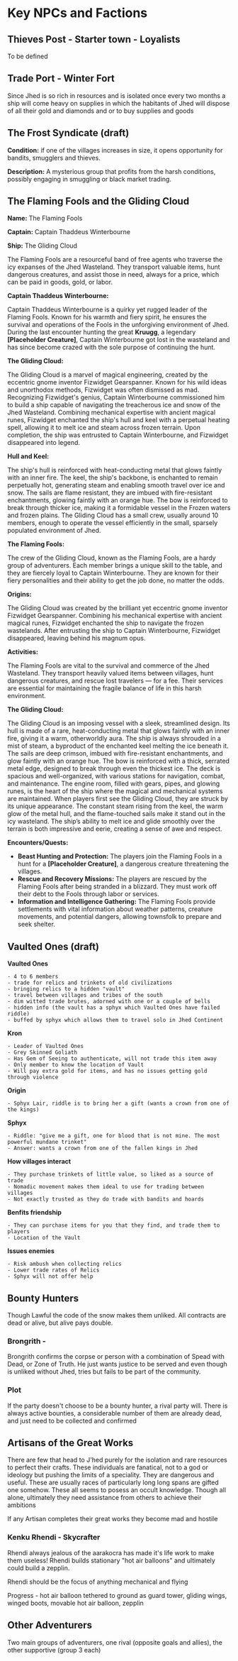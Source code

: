 # Key NPCs and Factions


## Thieves Post - Starter town - Loyalists

To be defined

## Trade Port - Winter Fort

Since Jhed is so rich in resources and is isolated once every two months a ship will come heavy on supplies in which the habitants of Jhed will dispose of all their gold and diamonds and or to buy supplies and goods

## The Frost Syndicate (draft)
 
**Condition:** if one of the villages increases in size, it opens opportunity for bandits, smugglers and thieves.

**Description:**  A mysterious group that profits from the harsh conditions, possibly engaging in smuggling or black market trading.

## The Flaming Fools and the Gliding Cloud

**Name:** The Flaming Fools

**Captain:** Captain Thaddeus Winterbourne

**Ship:** The Gliding Cloud

The Flaming Fools are a resourceful band of free agents who traverse the icy expanses of the Jhed Wasteland. They transport valuable items, hunt dangerous creatures, and assist those in need, always for a price, which can be paid in goods, gold, or labor.

**Captain Thaddeus Winterbourne:**

Captain Thaddeus Winterbourne is a quirky yet rugged leader of the Flaming Fools. Known for his warmth and fiery spirit, he ensures the survival and operations of the Fools in the unforgiving environment of Jhed. During the last encounter hunting the great **Kruugg**, a legendary **[Placeholder Creature]**, Captain Winterbourne got lost in the wasteland and has since become crazed with the sole purpose of continuing the hunt.

**The Gliding Cloud:**

The Gliding Cloud is a marvel of magical engineering, created by the eccentric gnome inventor Fizwidget Gearspanner. Known for his wild ideas and unorthodox methods, Fizwidget was often dismissed as mad. Recognizing Fizwidget's genius, Captain Winterbourne commissioned him to build a ship capable of navigating the treacherous ice and snow of the Jhed Wasteland. Combining mechanical expertise with ancient magical runes, Fizwidget enchanted the ship's hull and keel with a perpetual heating spell, allowing it to melt ice and steam across frozen terrain. Upon completion, the ship was entrusted to Captain Winterbourne, and Fizwidget disappeared into legend.

**Hull and Keel:**

The ship's hull is reinforced with heat-conducting metal that glows faintly with an inner fire. The keel, the ship's backbone, is enchanted to remain perpetually hot, generating steam and enabling smooth travel over ice and snow.
The sails are flame resistant, they are imbued with fire-resistant enchantments, glowing faintly with an orange hue.
The bow is reinforced to break through thicker ice, making it a formidable vessel in the Frozen waters and frozen plains.
The Gliding Cloud has a small crew, usually around 10 members, enough to operate the vessel efficiently in the small, sparsely populated environment of Jhed.

**The Flaming Fools:**

The crew of the Gliding Cloud, known as the Flaming Fools, are a hardy group of adventurers. Each member brings a unique skill to the table, and they are fiercely loyal to Captain Winterbourne. They are known for their fiery personalities and their ability to get the job done, no matter the odds.

**Origins:**

The Gliding Cloud was created by the brilliant yet eccentric gnome inventor Fizwidget Gearspanner. Combining his mechanical expertise with ancient magical runes, Fizwidget enchanted the ship to navigate the frozen wastelands. After entrusting the ship to Captain Winterbourne, Fizwidget disappeared, leaving behind his magnum opus.

**Activities:**

The Flaming Fools are vital to the survival and commerce of the Jhed Wasteland. They transport heavily valued items between villages, hunt dangerous creatures, and rescue lost travelers — for a fee. Their services are essential for maintaining the fragile balance of life in this harsh environment.

**The Gliding Cloud:**

The Gliding Cloud is an imposing vessel with a sleek, streamlined design. Its hull is made of a rare, heat-conducting metal that glows faintly with an inner fire, giving it a warm, otherworldly aura. The ship is always shrouded in a mist of steam, a byproduct of the enchanted keel melting the ice beneath it. The sails are deep crimson, imbued with fire-resistant enchantments, and glow faintly with an orange hue. The bow is reinforced with a thick, serrated metal edge, designed to break through even the thickest ice. The deck is spacious and well-organized, with various stations for navigation, combat, and maintenance. The engine room, filled with gears, pipes, and glowing runes, is the heart of the ship where the magical and mechanical systems are maintained. When players first see the Gliding Cloud, they are struck by its unique appearance. The constant steam rising from the keel, the warm glow of the metal hull, and the flame-touched sails make it stand out in the icy wasteland. The ship’s ability to melt ice and glide smoothly over the terrain is both impressive and eerie, creating a sense of awe and respect.

**Encounters/Quests:**

- **Beast Hunting and Protection:** The players join the Flaming Fools in a hunt for a **[Placeholder Creature]**, a dangerous creature threatening the villages.
- **Rescue and Recovery Missions:** The players are rescued by the Flaming Fools after being stranded in a blizzard. They must work off their debt to the Fools through labor or services.
- **Information and Intelligence Gathering:** The Flaming Fools provide settlements with vital information about weather patterns, creature movements, and potential dangers, allowing townsfolk to prepare and seek shelter.

## Vaulted Ones (draft)

**Vaulted Ones**

    - 4 to 6 members
    - trade for relics and trinkets of old civilizations 
    - bringing relics to a hidden "vault"
    - travel between villages and tribes of the south
    - dim witted trade brutes, adorned with one or a couple of bells
    - hidden info (the vault has a sphyx which Vaulted Ones have failed riddle)
    - buffed by sphyx which allows them to travel solo in Jhed Continent

**Kron**

    - Leader of Vaulted Ones
    - Grey Skinned Goliath
    - Has Gem of Seeing to authenticate, will not trade this item away
    - Only member to know the location of Vault
    - Will pay extra gold for items, and has no issues getting gold through violence

**Origin**

    - Sphyx Lair, riddle is to bring her a gift (wants a crown from one of the kings)

**Sphyx**

    - Riddle: "give me a gift, one for blood that is not mine. The most powerful mundane trinket"
    - Answer: wants a crown from one of the fallen kings in Jhed

**How villages interact**

    - They purchase trinkets of little value, so liked as a source of trade
    - Nomadic movement makes them ideal to use for trading between villages
    - Not exactly trusted as they do trade with bandits and hoards

**Benfits friendship**

    - They can purchase items for you that they find, and trade them to players
    - Location of the Vault

**Issues enemies**

    - Risk ambush when collecting relics
    - Lower trade rates of Relics
    - Sphyx will not offer help


## Bounty Hunters

Though Lawful the code of the snow makes them unliked. All contracts are dead or alive, but alive pays double.

### Brongrith - 

Brongrith confirms the corpse or person with a combination of Spead with Dead, or Zone of Truth. He just wants justice to be served and even though is unliked without Jhed, tries but fails to be part of the community. 

### Plot

If the party doesn't choose to be a bounty hunter, a rival party will. There is always active bounties, a considerable number of them are already dead, and just need to be collected and confirmed


## Artisans of the Great Works

There are few that head to J'hed purely for the isolation and rare resources to perfect their crafts. These individuals are fanatical, not to a god or ideology but pushing the limits of a speciality. They are dangerous and useful. These are usually races of particularly long long spans are gifted one somehow. These all seems to posess an occult knowledge. Though all alone, ultimately they need assistance from others to achieve their ambitions

If any Artisan completes their great works they become mad and hostile


### Kenku Rhendi - Skycrafter

Rhendi always jealous of the aarakocra has made it's life work to make them useless! Rhendi builds stationary "hot air balloons" and ultimately could build a zepplin.

Rhendi should be the focus of anything mechanical and flying

Progress - hot air balloon tethered to ground as guard tower, gliding wings, winged boots, movable hot air balloon, zepplin


## Other Adventurers

Two main groups of adventurers, one rival (opposite goals and allies), the other supportive (group 3 each)